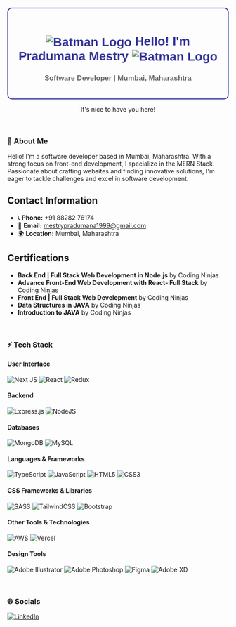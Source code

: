 <!-- About Me -->
<br />

<div align="center">
<div style="border: 2px solid #333399; padding: 20px; border-radius: 10px;">
    <h1 align="center" style="color: #333399; font-family: Arial, sans-serif;"><img src="https://img.icons8.com/color/48/000000/batman-logo.png" style="vertical-align: middle;" alt="Batman Logo"/> Hello! I'm Pradumana Mestry <img src="https://img.icons8.com/color/48/000000/batman-logo.png" style="vertical-align: middle;" alt="Batman Logo"/></h1>
    <h3 align="center" style="color: #666666; font-family: Arial, sans-serif;">Software Developer | Mumbai, Maharashtra</h3>
</div>

</div>


  <p align="center">It's nice to have you here!</p>
<!--   <a href="www.linkedin.com/in/7he9ighe0wl"><strong>My LinkedIn</strong></a> -->
</div>

<br />

### 💫 About Me

Hello! I'm a software developer based in Mumbai, Maharashtra. With a strong focus on front-end development, I specialize in the MERN Stack. Passionate about crafting websites and finding innovative solutions, I'm eager to tackle challenges and excel in software development.

## Contact Information

- 📞 **Phone:** +91 88282 76174
- 📧 **Email:** mestrypradumana1999@gmail.com
- 🌍 **Location:** Mumbai, Maharashtra

## Certifications

- **Back End | Full Stack Web Development in Node.js** by Coding Ninjas
- **Advance Front-End Web Development with React- Full Stack** by Coding Ninjas
- **Front End | Full Stack Web Development** by Coding Ninjas
- **Data Structures in JAVA** by Coding Ninjas
- **Introduction to JAVA** by Coding Ninjas

<!-- Tech Stack -->
<br />

### ⚡ Tech Stack

#### User Interface
![Next JS](https://img.shields.io/badge/Next-black?style=for-the-badge&logo=next.js&logoColor=white)
![React](https://img.shields.io/badge/react-%2320232a.svg?style=for-the-badge&logo=react&logoColor=%2361DAFB)
![Redux](https://img.shields.io/badge/redux-%23593d88.svg?style=for-the-badge&logo=redux&logoColor=white)

#### Backend
![Express.js](https://img.shields.io/badge/express.js-%23404d59.svg?style=for-the-badge&logo=express&logoColor=%2361DAFB)
![NodeJS](https://img.shields.io/badge/node.js-6DA55F?style=for-the-badge&logo=node.js&logoColor=white)

#### Databases
![MongoDB](https://img.shields.io/badge/MongoDB-%234ea94b.svg?style=for-the-badge&logo=mongodb&logoColor=white)
![MySQL](https://img.shields.io/badge/mysql-%2300f.svg?style=for-the-badge&logo=mysql&logoColor=white)

#### Languages & Frameworks
![TypeScript](https://img.shields.io/badge/typescript-%23007ACC.svg?style=for-the-badge&logo=typescript&logoColor=white)
![JavaScript](https://img.shields.io/badge/javascript-%23323330.svg?style=for-the-badge&logo=javascript&logoColor=%23F7DF1E)
![HTML5](https://img.shields.io/badge/html5-%23E34F26.svg?style=for-the-badge&logo=html5&logoColor=white)
![CSS3](https://img.shields.io/badge/css3-%231572B6.svg?style=for-the-badge&logo=css3&logoColor=white)

#### CSS Frameworks & Libraries
![SASS](https://img.shields.io/badge/SASS-hotpink.svg?style=for-the-badge&logo=SASS&logoColor=white)
![TailwindCSS](https://img.shields.io/badge/tailwindcss-%2338B2AC.svg?style=for-the-badge&logo=tailwind-css&logoColor=white)
![Bootstrap](https://img.shields.io/badge/bootstrap-%23563D7C.svg?style=for-the-badge&logo=bootstrap&logoColor=white)

#### Other Tools & Technologies
![AWS](https://img.shields.io/badge/AWS-%23FF9900.svg?style=for-the-badge&logo=amazon-aws&logoColor=white)
![Vercel](https://img.shields.io/badge/vercel-%23000000.svg?style=for-the-badge&logo=vercel&logoColor=white)

#### Design Tools
![Adobe Illustrator](https://img.shields.io/badge/adobeillustrator-%23FF9A00.svg?style=for-the-badge&logo=adobeillustrator&logoColor=white)
![Adobe Photoshop](https://img.shields.io/badge/adobephotoshop-%2331A8FF.svg?style=for-the-badge&logo=adobephotoshop&logoColor=white)
![Figma](https://img.shields.io/badge/figma-%23F24E1E.svg?style=for-the-badge&logo=figma&logoColor=white)
![Adobe XD](https://img.shields.io/badge/Adobe%20XD-470137?style=for-the-badge&logo=Adobe%20XD&logoColor=#FF61F6)

<!-- Social -->
<br />

### 🌐 Socials

[![LinkedIn](https://img.shields.io/badge/LinkedIn-%230077B5.svg?logo=linkedin&logoColor=white)](https://www.linkedin.com/in/7he9ighe0wl)

